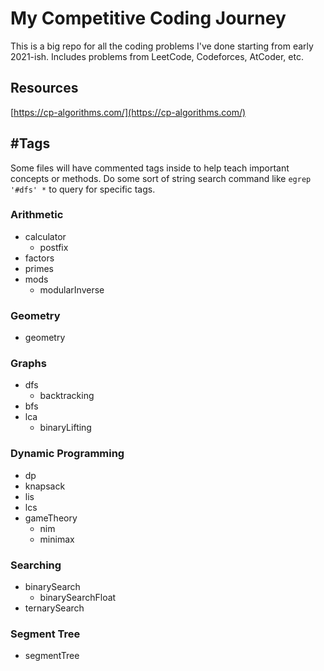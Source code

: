 # My Competitive Coding Journey

This is a big repo for all the coding problems I've done starting from early 2021-ish. Includes problems from LeetCode, Codeforces, AtCoder, etc. 

## Resources

[https://cp-algorithms.com/](https://cp-algorithms.com/)

## \#Tags

Some files will have commented tags inside to help teach important concepts or methods. Do some sort of string search command like `egrep '#dfs' *` to query for specific tags.

### Arithmetic
- calculator
    - postfix
- factors
- primes
- mods
    - modularInverse

### Geometry 
- geometry

### Graphs
- dfs
    - backtracking
- bfs
- lca
    - binaryLifting

### Dynamic Programming
- dp
- knapsack
- lis
- lcs
- gameTheory
    - nim
    - minimax

### Searching
- binarySearch
    - binarySearchFloat
- ternarySearch

### Segment Tree
- segmentTree
